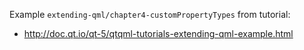 Example `extending-qml/chapter4-customPropertyTypes` from tutorial:
* http://doc.qt.io/qt-5/qtqml-tutorials-extending-qml-example.html
